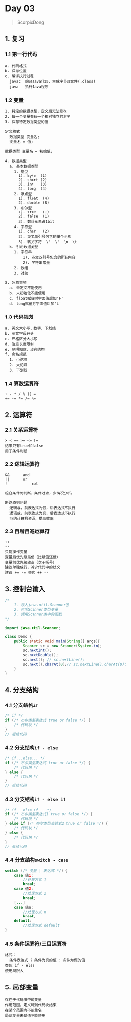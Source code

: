 # Day 03

> ScorpioDong

## 1. 复习

### 1.1 第一行代码

```
a. 代码格式
b. 保存位置
c. 编译执行过程
  javac  编译Java代码，生成字节码文件(.class)
  java   执行Java程序
```

### 1.2 变量

``` 
1. 特定的数据类型，定义后无法修改
2. 每一个变量都有一个相对独立的名字
3. 保存特定数据类型的值
	
定义格式
  数据类型 变量名;
  变量名 = 值;

数据类型 变量名 = 初始值;
		
4. 数据类型
  a. 基本数据类型
    1. 整型
      1). byte  (1)
      2). short (2)
      3). int   (3)
      4). long  (4)
    2. 浮点型
      1). float  (4)
      2). double (8)
    3. 布尔型
      1). true   (1)
      2). false  (1)
      3). 数组元素占1bit
    4. 字符型
      1). char   (2)
      2). 英文单引号包含的单个元素
      3). 转义字符  \'  \"  \n  \t
  b. 引用数据类型
    1. 字符串
    	1). 英文双引号包含的所有内容
    	2). 字符串常量
    2. 数组
    3. 对象
				
5. 注意事项
  a. 未定义不能使用
  b. 未初始化不能使用
  c. float赋值时字面值后加'F'
  d. long赋值时字面值后加'L'

```

### 1.3 代码规范

```
a. 英文大小写、数字、下划线
b. 英文字母开头
c. 严格区分大小写
d. 注意长度限制
e. 见明知意、动宾结构
f. 命名规范
  1. 小驼峰
  2. 大驼峰
  3. 下划线
```

### 1.4 算数运算符

```
+ - * / % () =
+= -= *= /= %= 
```

## 2. 运算符

### 2.1 关系运算符

```
> < == >= <= !=
结果只有true和false
用于条件判断
```

### 2.2 逻辑运算符

```
&&		and
||		or
!			not

组合条件的判断，条件过滤，多情况分析。

断路原则问题
  逻辑与，前表达式为假，后表达式不执行
  逻辑或，前表达式为真，后表达式不执行
  节约计算机资源，提高效率
```

### 2.3 自增自减运算符

```
++
--
只能操作变量
变量后优先级最低（比赋值还低）
变量前优先级较高（次于括号）
建议单独成行，减少代码中的歧义
建议 += -= 替代 ++ --
```

## 3. 控制台输入

```java
/*
	1. 导入java.util.Scanner包
	2. 声明Scanner类型变量
	3. 调用Scanner类中的函数
*/

import java.util.Scanner;

class Demo {
  	public static void main(String[] args){
    	Scanner sc = new Scanner(System.in);
      	sc.nextInt();
      	sc.nextDouble();
      	sc.next(); // sc.nextLine();
      	sc.next().charAt(0);// sc.nextLine().charAt(0);
  	}
}
```

## 4. 分支结构

### 4.1 分支结构`if`

```java
/* if */
if (/* 布尔类型表达式 true or false */) {
  	/* 代码块 */
}
// 后续代码

```

### 4.2 分支结构`if - else`

```java
/* if...else... */
if (/* 布尔类型表达式 true or false */) {
  	/* 代码块 */
} else {
  	/* 代码块 */
}
// 后续代码

```

### 4.3 分支结构`if - else if`

```java
/* if...else if... */
if (/* 布尔类型表达式1 true or false */) {
  	/* 代码块 */
} else if (/* 布尔类型表达式2 true or false */) {
  	/* 代码块 */
} else {
  	/* 代码块 */
}
// 后续代码
```

### 4.4 分支结构`switch - case`

```java
switch (/* 变量 | 表达式 */) {
    case 值1:
        //处理方式 1
        break;
    case 值2:
        //处理方式 2
        break;
    [...]
    case 值n:
        //处理方式 n
        break;
    default:
       	//处理方式 default
} 
```

### 4.5 条件运算符/三目运算符

```
格式： 
  条件表达式 ? 条件为真的值 : 条件为假的值
类似 if - else 
使用局限大
```

## 5. 局部变量

```
存在于代码块中的变量
作用范围，定义时到代码块结束
在某个范围内不能重名
局部变量未赋值不能使用
```

